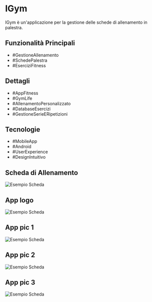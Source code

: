 # IGym

IGym è un'applicazione per la gestione delle schede di allenamento in palestra.

## Funzionalità Principali
- #GestioneAllenamento
- #SchedePalestra
- #EserciziFitness

## Dettagli
- #AppFitness
- #GymLife
- #AllenamentoPersonalizzato
- #DatabaseEsercizi
- #GestioneSerieERipetizioni

## Tecnologie
- #MobileApp
- #Android
- #UserExperience
- #DesignIntuitivo

## Scheda di Allenamento
![Esempio Scheda](Scheda.jpg)

## App logo
![Esempio Scheda](iGym.jpg)

## App pic 1
![Esempio Scheda](AppScreen_1.jpg)

## App pic 2
![Esempio Scheda](AppScreen_2.jpg)

## App pic 3
![Esempio Scheda](AppScreen_3.jpg)



